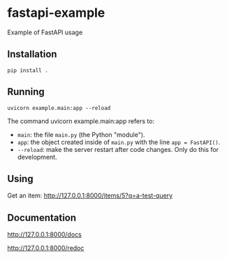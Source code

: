 # fastapi-example
Example of FastAPI usage

## Installation

`pip install .`

## Running

`uvicorn example.main:app --reload`

The command uvicorn example.main:app refers to:

- `main`: the file `main.py` (the Python "module").
- `app`: the object created inside of `main.py` with the line `app = FastAPI()`.
- `--reload`: make the server restart after code changes. Only do this for development.

## Using

Get an item: http://127.0.0.1:8000/items/5?q=a-test-query

## Documentation

http://127.0.0.1:8000/docs

http://127.0.0.1:8000/redoc
